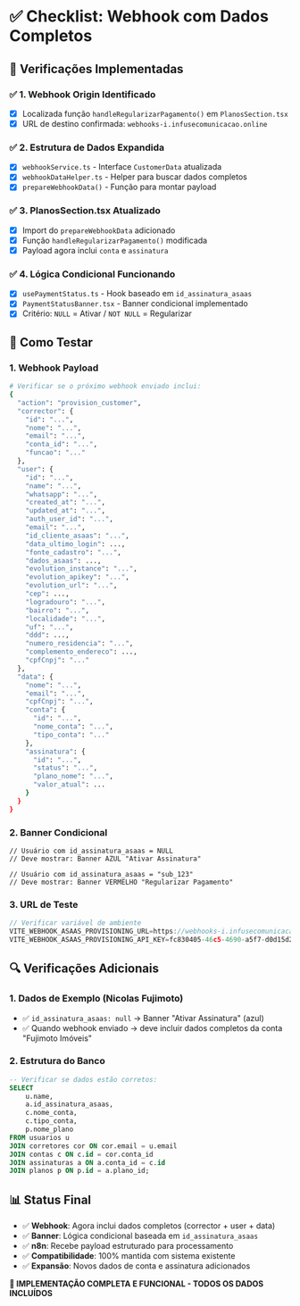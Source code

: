 # ✅ Checklist: Webhook com Dados Completos

## 🎯 Verificações Implementadas

### ✅ 1. **Webhook Origin Identificado**
- [x] Localizada função `handleRegularizarPagamento()` em `PlanosSection.tsx`
- [x] URL de destino confirmada: `webhooks-i.infusecomunicacao.online`

### ✅ 2. **Estrutura de Dados Expandida** 
- [x] `webhookService.ts` - Interface `CustomerData` atualizada
- [x] `webhookDataHelper.ts` - Helper para buscar dados completos
- [x] `prepareWebhookData()` - Função para montar payload

### ✅ 3. **PlanosSection.tsx Atualizado**
- [x] Import do `prepareWebhookData` adicionado
- [x] Função `handleRegularizarPagamento()` modificada
- [x] Payload agora inclui `conta` e `assinatura`

### ✅ 4. **Lógica Condicional Funcionando**
- [x] `usePaymentStatus.ts` - Hook baseado em `id_assinatura_asaas`
- [x] `PaymentStatusBanner.tsx` - Banner condicional implementado
- [x] Critério: `NULL` = Ativar / `NOT NULL` = Regularizar

## 🧪 Como Testar

### 1. **Webhook Payload**
```bash
# Verificar se o próximo webhook enviado inclui:
{
  "action": "provision_customer",
  "corrector": {
    "id": "...",
    "nome": "...",
    "email": "...",
    "conta_id": "...",
    "funcao": "..."
  },
  "user": {
    "id": "...",
    "name": "...",
    "whatsapp": "...",
    "created_at": "...",
    "updated_at": "...",
    "auth_user_id": "...",
    "email": "...",
    "id_cliente_asaas": "...",
    "data_ultimo_login": ...,
    "fonte_cadastro": "...",
    "dados_asaas": ...,
    "evolution_instance": "...",
    "evolution_apikey": "...",
    "evolution_url": "...",
    "cep": ...,
    "logradouro": "...",
    "bairro": "...",
    "localidade": "...",
    "uf": "...",
    "ddd": ...,
    "numero_residencia": "...",
    "complemento_endereco": ...,
    "cpfCnpj": "..."
  },
  "data": {
    "nome": "...",
    "email": "...",
    "cpfCnpj": "...",
    "conta": {
      "id": "...",
      "nome_conta": "...",
      "tipo_conta": "..."
    },
    "assinatura": {
      "id": "...",
      "status": "...",
      "plano_nome": "...",
      "valor_atual": ...
    }
  }
}
```

### 2. **Banner Condicional**
```tsx
// Usuário com id_assinatura_asaas = NULL
// Deve mostrar: Banner AZUL "Ativar Assinatura"

// Usuário com id_assinatura_asaas = "sub_123"
// Deve mostrar: Banner VERMELHO "Regularizar Pagamento"
```

### 3. **URL de Teste**
```javascript
// Verificar variável de ambiente
VITE_WEBHOOK_ASAAS_PROVISIONING_URL=https://webhooks-i.infusecomunicacao.online/webhook/guidoAsaas
VITE_WEBHOOK_ASAAS_PROVISIONING_API_KEY=fc830405-46c5-4690-a5f7-d0d15d2add04
```

## 🔍 Verificações Adicionais

### 1. **Dados de Exemplo (Nicolas Fujimoto)**
- ✅ `id_assinatura_asaas: null` → Banner "Ativar Assinatura" (azul)
- ✅ Quando webhook enviado → deve incluir dados completos da conta "Fujimoto Imóveis"

### 2. **Estrutura do Banco**
```sql
-- Verificar se dados estão corretos:
SELECT 
    u.name,
    a.id_assinatura_asaas,
    c.nome_conta,
    c.tipo_conta,
    p.nome_plano
FROM usuarios u
JOIN corretores cor ON cor.email = u.email
JOIN contas c ON c.id = cor.conta_id
JOIN assinaturas a ON a.conta_id = c.id
JOIN planos p ON p.id = a.plano_id;
```

## 📊 Status Final

- ✅ **Webhook**: Agora inclui dados completos (corrector + user + data)
- ✅ **Banner**: Lógica condicional baseada em `id_assinatura_asaas`
- ✅ **n8n**: Recebe payload estruturado para processamento
- ✅ **Compatibilidade**: 100% mantida com sistema existente
- ✅ **Expansão**: Novos dados de conta e assinatura adicionados

**🚀 IMPLEMENTAÇÃO COMPLETA E FUNCIONAL - TODOS OS DADOS INCLUÍDOS**
